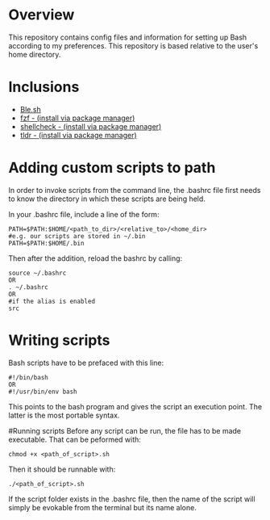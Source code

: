 Overview
=
This repository contains config files and information for setting up Bash according to my preferences. This repository is based relative to the user's home directory.

Inclusions
=
 - [Ble.sh](https://github.com/akinomyoga/ble.sh)
 - [fzf - (install via package manager)](https://github.com/junegunn/fzf)
 - [shellcheck - (install via package manager)](https://github.com/koalaman/shellcheck)
 - [tldr - (install via package manager)](https://github.com/tldr-pages/tldr)

Adding custom scripts to path
=
In order to invoke scripts from the command line, the .bashrc file first needs to know the directory in which these scripts are being held.

In your .bashrc file, include a line of the form:
```
PATH=$PATH:$HOME/<path_to_dir>/<relative_to>/<home_dir>
#e.g. our scripts are stored in ~/.bin
PATH=$PATH:$HOME/.bin
```
Then after the addition, reload the bashrc by calling:
```
source ~/.bashrc
OR
. ~/.bashrc
OR
#if the alias is enabled
src
```

Writing scripts
=
Bash scripts have to be prefaced with this line:
```
#!/bin/bash
OR
#!/usr/bin/env bash
```
This points to the bash program and gives the script an execution point. The latter is the most portable syntax.

#Running scripts
Before any script can be run, the file has to be made executable. That can be peformed with:
```
chmod +x <path_of_script>.sh
```
Then it should be runnable with:
```
./<path_of_script>.sh
```
If the script folder exists in the .bashrc file, then the name of the script will simply be evokable from the terminal but its name alone.


